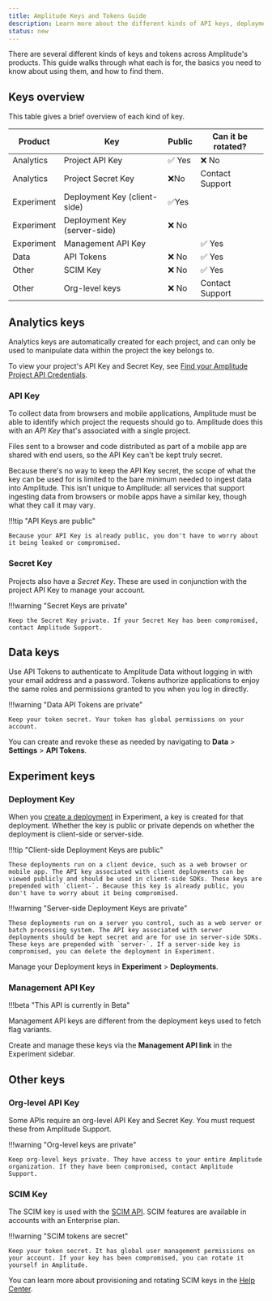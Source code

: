 ```yaml
---
title: Amplitude Keys and Tokens Guide
description: Learn more about the different kinds of API keys, deployment keys, secret keys, and tokens in Amplitude.
status: new
---
```


There are several different kinds of keys and tokens across Amplitude's products. This guide walks through what each is for, the basics you need to know about using them, and how to find them. 

## Keys overview

This table gives a brief overview of each kind of key. 

| Product |       Key |       Public | Can it be rotated? |
|---|---|---|---|
| Analytics | Project API Key | :white_check_mark: <span class="screen-reader-only">Yes</span>| :x: <span class="screen-reader-only">No</span> |
| Analytics | Project Secret Key | :x:<span class="screen-reader-only">No</span> | Contact Support |
| Experiment | Deployment Key (client-side) | :white_check_mark:<span class="screen-reader-only">Yes</span> |  |
| Experiment | Deployment Key (server-side) | :x: <span class="screen-reader-only">No</span> |  |
| Experiment | Management API Key |  | :white_check_mark: <span class="screen-reader-only">Yes</span> |
| Data | API Tokens | :x: <span class="screen-reader-only">No</span> | :white_check_mark: <span class="screen-reader-only">Yes</span>|
| Other| SCIM Key| :x: <span class="screen-reader-only">No</span> | :white_check_mark: <span class="screen-reader-only">Yes</span>|
| Other| Org-level keys| :x: <span class="screen-reader-only">No</span> | Contact Support|

## Analytics keys

Analytics keys are automatically created for each project, and can only be used to manipulate data within the project the key belongs to. 

To view your project's API Key and Secret Key, see [Find your Amplitude Project API Credentials](/../analytics/find-api-credentials/).

### API Key

To collect data from browsers and mobile applications, Amplitude must be able to identify which project the requests should go to. Amplitude does this with an *API Key* that's associated with a single project. 

Files sent to a browser and code distributed as part of a mobile app are shared with end users, so the API Key can't be kept truly secret. 

Because there's no way to keep the API Key secret, the scope of what the key can be used for is limited to the bare minimum needed to ingest data into Amplitude. This isn't unique to Amplitude: all services that support ingesting data from browsers or mobile apps have a similar key, though what they call it may vary.

!!!tip "API Keys are public"

    Because your API Key is already public, you don't have to worry about it being leaked or compromised.

### Secret Key

Projects also have a *Secret Key*. These are used in conjunction with the project API Key to manage your account.

!!!warning "Secret Keys are private"

    Keep the Secret Key private. If your Secret Key has been compromised, contact Amplitude Support.

## Data keys

Use API Tokens to authenticate to Amplitude Data without logging in with your email address and a password. Tokens authorize applications to enjoy the same roles and permissions granted to you when you log in directly.

!!!warning "Data API Tokens are private"

    Keep your token secret. Your token has global permissions on your account.

You can create and revoke these as needed by navigating to **Data** > **Settings** > **API Tokens**. 

## Experiment keys

### Deployment Key

When you [create a deployment](/experiment/guides/getting-started/create-a-deployment) in Experiment, a key is created for that deployment. Whether the key is public or private depends on whether the deployment is client-side or server-side.

!!!tip "Client-side Deployment Keys are public"

    These deployments run on a client device, such as a web browser or mobile app. The API key associated with client deployments can be viewed publicly and should be used in client-side SDKs. These keys are prepended with `client-`. Because this key is already public, you don't have to worry about it being compromised.

!!!warning "Server-side Deployment Keys are private"

    These deployments run on a server you control, such as a web server or batch processing system. The API key associated with server deployments should be kept secret and are for use in server-side SDKs. These keys are prepended with `server-`. If a server-side key is compromised, you can delete the deployment in Experiment.

Manage your Deployment keys in **Experiment** > **Deployments**.

### Management API Key 

!!!beta "This API is currently in Beta"

Management API keys are different from the deployment keys used to fetch flag variants.

Create and manage these keys via the **Management API link** in the Experiment sidebar.

<NEED MORE INFO ABOUT THIS ONE>

## Other keys 

### Org-level API Key

Some APIs require an org-level API Key and Secret Key. You must request these from Amplitude Support. 

!!!warning "Org-level keys are private"

    Keep org-level keys private. They have access to your entire Amplitude organization. If they have been compromised, contact Amplitude Support.

### SCIM Key

The SCIM key is used with the [SCIM API](/../analytics/apis/scim-api). SCIM features are available in accounts with an Enterprise plan.

!!!warning "SCIM tokens are secret"

    Keep your token secret. It has global user management permissions on your account. If your key has been compromised, you can rotate it yourself in Amplitude.

You can learn more about provisioning and rotating SCIM keys in the [Help Center](https://help.amplitude.com/hc/en-us/articles/360058399851#enable-scim-provisioning-in-amplitude).